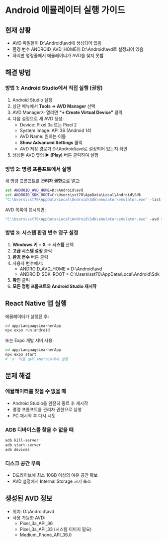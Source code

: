 # Android 에뮬레이터 실행 가이드

## 현재 상황
- AVD 파일들이 D:\Android\avd에 생성되어 있음
- 환경 변수 ANDROID_AVD_HOME이 D:\Android\avd로 설정되어 있음
- 하지만 명령줄에서 에뮬레이터가 AVD를 찾지 못함

## 해결 방법

### 방법 1: Android Studio에서 직접 실행 (권장)
1. Android Studio 실행
2. 상단 메뉴에서 **Tools → AVD Manager** 선택
3. AVD Manager가 열리면 **"+ Create Virtual Device"** 클릭
4. 다음 설정으로 새 AVD 생성:
   - Device: Pixel 3a 또는 Pixel 2
   - System Image: API 36 (Android 14)
   - AVD Name: 원하는 이름
   - **Show Advanced Settings** 클릭
   - AVD 저장 경로가 D:\Android\avd로 설정되어 있는지 확인
5. 생성된 AVD 옆의 **▶ (Play)** 버튼 클릭하여 실행

### 방법 2: 명령 프롬프트에서 실행
새 명령 프롬프트를 **관리자 권한**으로 열고:
```cmd
set ANDROID_AVD_HOME=D:\Android\avd
set ANDROID_SDK_ROOT=C:\Users\sst70\AppData\Local\Android\Sdk
"C:\Users\sst70\AppData\Local\Android\Sdk\emulator\emulator.exe" -list-avds
```

AVD 목록이 표시되면:
```cmd
"C:\Users\sst70\AppData\Local\Android\Sdk\emulator\emulator.exe" -avd [AVD_NAME]
```

### 방법 3: 시스템 환경 변수 영구 설정
1. **Windows 키 + X** → **시스템** 선택
2. **고급 시스템 설정** 클릭
3. **환경 변수** 버튼 클릭
4. 사용자 변수에서:
   - ANDROID_AVD_HOME = D:\Android\avd
   - ANDROID_SDK_ROOT = C:\Users\sst70\AppData\Local\Android\Sdk
5. **확인** 클릭
6. **모든 명령 프롬프트와 Android Studio 재시작**

## React Native 앱 실행

에뮬레이터가 실행된 후:

```bash
cd app/LanguageLearnerApp
npx expo run:android
```

또는 Expo 개발 서버 사용:

```bash
cd app/LanguageLearnerApp
npx expo start
# 'a' 키를 눌러 Android에서 실행
```

## 문제 해결

### 에뮬레이터를 찾을 수 없을 때
- Android Studio를 완전히 종료 후 재시작
- 명령 프롬프트를 관리자 권한으로 실행
- PC 재시작 후 다시 시도

### ADB 디바이스를 찾을 수 없을 때
```bash
adb kill-server
adb start-server
adb devices
```

### 디스크 공간 부족
- D드라이브에 최소 10GB 이상의 여유 공간 확보
- AVD 설정에서 Internal Storage 크기 축소

## 생성된 AVD 정보
- 위치: D:\Android\avd
- 사용 가능한 AVD:
  - Pixel_3a_API_36
  - Pixel_3a_API_33 (시스템 이미지 필요)
  - Medium_Phone_API_36.0